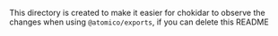 This directory is created to make it easier for chokidar to observe the changes when using `@atomico/exports`, if you can delete this README
